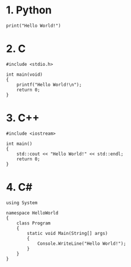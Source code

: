 # 1. Python
```
print("Hello World!")
```

# 2. C
```
#include <stdio.h>

int main(void)
{
    printf("Hello World!\n");
    return 0;
}
```

# 3. C++
```
#include <iostream>

int main()
{
    std::cout << "Hello World!" << std::endl;
    return 0;
}
```

# 4. C#
```
using System

namespace HelloWorld
{
    class Program
    {
        static void Main(String[] args)
        {
            Console.WriteLine("Hello World!");
        }
    }
}
```
